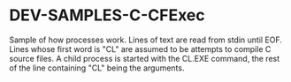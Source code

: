 # DEV-SAMPLES-C-CFExec
Sample of how processes work. Lines of text are read from stdin until EOF.  Lines whose first word is "CL" are assumed to be attempts to compile C source files. A child process is started with the CL.EXE command, the rest of the line containing "CL" being the arguments.
